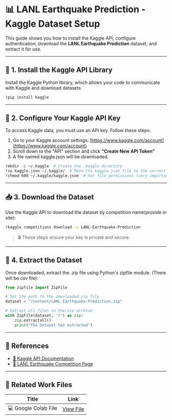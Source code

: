 # 📊 LANL Earthquake Prediction - Kaggle Dataset Setup

This guide shows you how to install the Kaggle API, configure authentication, download the **LANL Earthquake Prediction** dataset, and extract it for use.

---

## 🧰 1. Install the Kaggle API Library

Install the Kaggle Python library, which allows your code to communicate with Kaggle and download datasets.

```bash
!pip install kaggle
```
---

## 🔐 2. Configure Your Kaggle API Key

To access Kaggle data, you must use an API key. Follow these steps:
1.  Go to your Kaggle account settings: [https://www.kaggle.com/account](https://www.kaggle.com/account)
2.  Scroll down to the "API" section and click **"Create New API Token"**
3.  A file named kaggle.json will be downloaded.

```bash
!mkdir -p ~/.kaggle  # Create the .kaggle directory
!cp kaggle.json ~/.kaggle/  # Move the kaggle.json file to the correct location
!chmod 600 ~/.kaggle/kaggle.json  # Set file permissions (very important for security)
```
---

## 📥 3. Download the Dataset

Use the Kaggle API to download the dataset by competition name(provide in site):

```bash
!kaggle competitions download -c LANL-Earthquake-Prediction
```
> 🔒 These steps ensure your key is private and secure.

---

## 📂 4. Extract the Dataset

Once downloaded, extract the .zip file using Python's zipfile module. (There will be csv file):

```python
from zipfile import ZipFile

# Set the path to the downloaded zip file
dataset = "/content/LANL-Earthquake-Prediction.zip"

# Extract all files in the zip archive
with ZipFile(dataset, 'r') as zip:
    zip.extractall()
    print("The Dataset has extracted")
```

---

## 📎 References

- [📘 Kaggle API Documentation](https://www.kaggle.com/docs/api)
- [📁 LANL Earthquake Competition Page](https://www.kaggle.com/c/LANL-Earthquake-Prediction)

---

## 📎 Related Work Files

| Title                         | Link                                                 |
|------------------------------|------------------------------------------------------|
| 💻 Google Colab File         | [View File](https://colab.research.google.com/drive/1Q2knQ30p3cneP4u252O0aO4u7-o97pv0?authuser=1)               |

